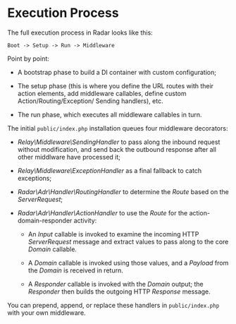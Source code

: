 # Execution Process

The full execution process in Radar looks like this:

    Boot -> Setup -> Run -> Middleware

Point by point:

- A bootstrap phase to build a DI container with custom configuration;

- The setup phase (this is where you define the URL routes with their action
elements, add middleware callables, define custom Action/Routing/Exception/
Sending handlers), etc.

- The run phase, which executes all middleware callables in turn.

The initial `public/index.php` installation queues four middleware decorators:

- _Relay\Middleware\SendingHandler_ to pass along the inbound request without
  modification, and send back the outbound response after all other middlware
  have processed it;

- _Relay\Middleware\ExceptionHandler_ as a final fallback to catch exceptions;

- _Radar\Adr\Handler\RoutingHandler_ to determine the _Route_ based on the _ServerRequest_;

- _Radar\Adr\Handler\ActionHandler_ to use the _Route_ for the action-domain-responder activity:

    - An _Input_ callable is invoked to examine the incoming HTTP
    _ServerRequest_ message and extract values to pass along to the core
    _Domain_ callable.

    - A _Domain_ callable is invoked using those values, and a _Payload_
    from the _Domain_ is received in return.

    - A _Responder_ callable is invoked with the _Domain_ output; the
    _Responder_ then builds the outgoing HTTP _Response_ message.

You can prepend, append, or replace these handlers in `public/index.php` with your own middleware.
